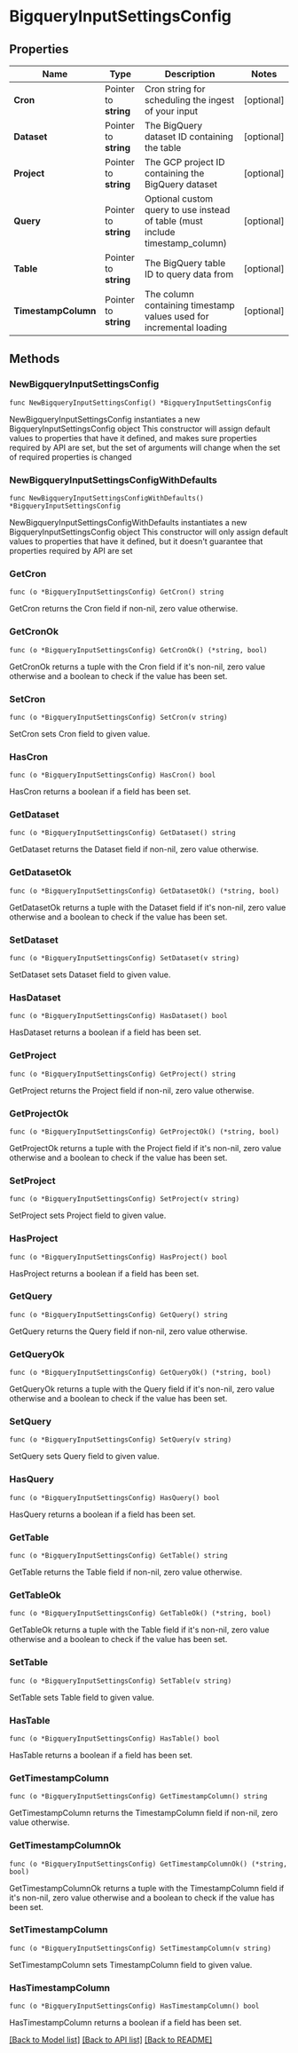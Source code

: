 # BigqueryInputSettingsConfig

## Properties

Name | Type | Description | Notes
------------ | ------------- | ------------- | -------------
**Cron** | Pointer to **string** | Cron string for scheduling the ingest of your input | [optional] 
**Dataset** | Pointer to **string** | The BigQuery dataset ID containing the table | [optional] 
**Project** | Pointer to **string** | The GCP project ID containing the BigQuery dataset | [optional] 
**Query** | Pointer to **string** | Optional custom query to use instead of table (must include timestamp_column) | [optional] 
**Table** | Pointer to **string** | The BigQuery table ID to query data from | [optional] 
**TimestampColumn** | Pointer to **string** | The column containing timestamp values used for incremental loading | [optional] 

## Methods

### NewBigqueryInputSettingsConfig

`func NewBigqueryInputSettingsConfig() *BigqueryInputSettingsConfig`

NewBigqueryInputSettingsConfig instantiates a new BigqueryInputSettingsConfig object
This constructor will assign default values to properties that have it defined,
and makes sure properties required by API are set, but the set of arguments
will change when the set of required properties is changed

### NewBigqueryInputSettingsConfigWithDefaults

`func NewBigqueryInputSettingsConfigWithDefaults() *BigqueryInputSettingsConfig`

NewBigqueryInputSettingsConfigWithDefaults instantiates a new BigqueryInputSettingsConfig object
This constructor will only assign default values to properties that have it defined,
but it doesn't guarantee that properties required by API are set

### GetCron

`func (o *BigqueryInputSettingsConfig) GetCron() string`

GetCron returns the Cron field if non-nil, zero value otherwise.

### GetCronOk

`func (o *BigqueryInputSettingsConfig) GetCronOk() (*string, bool)`

GetCronOk returns a tuple with the Cron field if it's non-nil, zero value otherwise
and a boolean to check if the value has been set.

### SetCron

`func (o *BigqueryInputSettingsConfig) SetCron(v string)`

SetCron sets Cron field to given value.

### HasCron

`func (o *BigqueryInputSettingsConfig) HasCron() bool`

HasCron returns a boolean if a field has been set.

### GetDataset

`func (o *BigqueryInputSettingsConfig) GetDataset() string`

GetDataset returns the Dataset field if non-nil, zero value otherwise.

### GetDatasetOk

`func (o *BigqueryInputSettingsConfig) GetDatasetOk() (*string, bool)`

GetDatasetOk returns a tuple with the Dataset field if it's non-nil, zero value otherwise
and a boolean to check if the value has been set.

### SetDataset

`func (o *BigqueryInputSettingsConfig) SetDataset(v string)`

SetDataset sets Dataset field to given value.

### HasDataset

`func (o *BigqueryInputSettingsConfig) HasDataset() bool`

HasDataset returns a boolean if a field has been set.

### GetProject

`func (o *BigqueryInputSettingsConfig) GetProject() string`

GetProject returns the Project field if non-nil, zero value otherwise.

### GetProjectOk

`func (o *BigqueryInputSettingsConfig) GetProjectOk() (*string, bool)`

GetProjectOk returns a tuple with the Project field if it's non-nil, zero value otherwise
and a boolean to check if the value has been set.

### SetProject

`func (o *BigqueryInputSettingsConfig) SetProject(v string)`

SetProject sets Project field to given value.

### HasProject

`func (o *BigqueryInputSettingsConfig) HasProject() bool`

HasProject returns a boolean if a field has been set.

### GetQuery

`func (o *BigqueryInputSettingsConfig) GetQuery() string`

GetQuery returns the Query field if non-nil, zero value otherwise.

### GetQueryOk

`func (o *BigqueryInputSettingsConfig) GetQueryOk() (*string, bool)`

GetQueryOk returns a tuple with the Query field if it's non-nil, zero value otherwise
and a boolean to check if the value has been set.

### SetQuery

`func (o *BigqueryInputSettingsConfig) SetQuery(v string)`

SetQuery sets Query field to given value.

### HasQuery

`func (o *BigqueryInputSettingsConfig) HasQuery() bool`

HasQuery returns a boolean if a field has been set.

### GetTable

`func (o *BigqueryInputSettingsConfig) GetTable() string`

GetTable returns the Table field if non-nil, zero value otherwise.

### GetTableOk

`func (o *BigqueryInputSettingsConfig) GetTableOk() (*string, bool)`

GetTableOk returns a tuple with the Table field if it's non-nil, zero value otherwise
and a boolean to check if the value has been set.

### SetTable

`func (o *BigqueryInputSettingsConfig) SetTable(v string)`

SetTable sets Table field to given value.

### HasTable

`func (o *BigqueryInputSettingsConfig) HasTable() bool`

HasTable returns a boolean if a field has been set.

### GetTimestampColumn

`func (o *BigqueryInputSettingsConfig) GetTimestampColumn() string`

GetTimestampColumn returns the TimestampColumn field if non-nil, zero value otherwise.

### GetTimestampColumnOk

`func (o *BigqueryInputSettingsConfig) GetTimestampColumnOk() (*string, bool)`

GetTimestampColumnOk returns a tuple with the TimestampColumn field if it's non-nil, zero value otherwise
and a boolean to check if the value has been set.

### SetTimestampColumn

`func (o *BigqueryInputSettingsConfig) SetTimestampColumn(v string)`

SetTimestampColumn sets TimestampColumn field to given value.

### HasTimestampColumn

`func (o *BigqueryInputSettingsConfig) HasTimestampColumn() bool`

HasTimestampColumn returns a boolean if a field has been set.


[[Back to Model list]](../README.md#documentation-for-models) [[Back to API list]](../README.md#documentation-for-api-endpoints) [[Back to README]](../README.md)


